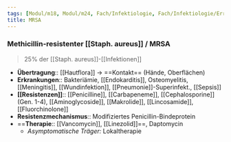 ```yaml
---
tags: [Modul/m18, Modul/m24, Fach/Infektiologie, Fach/Infektiologie/Erreger/Bakterien]
title: MRSA
---
```

### Methicillin-resistenter [[Staph. aureus]] / MRSA
>25% der [[Staph. aureus]]-[[Infektionen]]
- **Übertragung**:: [[Hautflora]] → ==Kontakt== (Hände, Oberflächen)
- **Erkrankungen**:: Bakteriämie, [[Endokarditis]], Osteomyelitis, [[Meningitis]], [[Wundinfektion]], [[Pneumonie]]-Superinfekt., [[Sepsis]]
- **[[Resistenzen]]**:: [[Penicilline]], [[Carbapeneme]], [[Cephalosporine]] (Gen. 1-4), [[Aminoglycoside]], [[Makrolide]], [[Lincosamide]], [[Fluorchinolone]]
- **Resistenzmechanismus**:: Modifiziertes Penicillin-Bindeprotein
- ==**Therapie**:: [[Vancomycin]], [[Linezolid]]==, Daptomycin
	- *Asymptomatische Träger:* Lokaltherapie